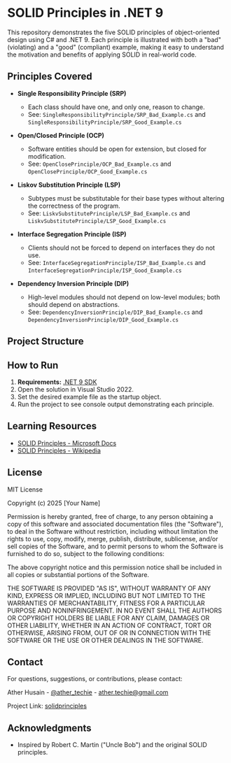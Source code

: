 # SOLID Principles in .NET 9

This repository demonstrates the five SOLID principles of object-oriented design using C# and .NET 9. Each principle is illustrated with both a "bad" (violating) and a "good" (compliant) example, making it easy to understand the motivation and benefits of applying SOLID in real-world code.

## Principles Covered

- **Single Responsibility Principle (SRP)**
  - Each class should have one, and only one, reason to change.
  - See: `SingleResponsibilityPrinciple/SRP_Bad_Example.cs` and `SingleResponsibilityPrinciple/SRP_Good_Example.cs`

- **Open/Closed Principle (OCP)**
  - Software entities should be open for extension, but closed for modification.
  - See: `OpenClosePrinciple/OCP_Bad_Example.cs` and `OpenClosePrinciple/OCP_Good_Example.cs`

- **Liskov Substitution Principle (LSP)**
  - Subtypes must be substitutable for their base types without altering the correctness of the program.
  - See: `LiskvSubstitutePrinciple/LSP_Bad_Example.cs` and `LiskvSubstitutePrinciple/LSP_Good_Example.cs`

- **Interface Segregation Principle (ISP)**
  - Clients should not be forced to depend on interfaces they do not use.
  - See: `InterfaceSegregationPrinciple/ISP_Bad_Example.cs` and `InterfaceSegregationPrinciple/ISP_Good_Example.cs`

- **Dependency Inversion Principle (DIP)**
  - High-level modules should not depend on low-level modules; both should depend on abstractions.
  - See: `DependencyInversionPrinciple/DIP_Bad_Example.cs` and `DependencyInversionPrinciple/DIP_Good_Example.cs`

## Project Structure


## How to Run

1. **Requirements:** [.NET 9 SDK](https://dotnet.microsoft.com/download/dotnet/9.0)
2. Open the solution in Visual Studio 2022.
3. Set the desired example file as the startup object.
4. Run the project to see console output demonstrating each principle.

## Learning Resources

- [SOLID Principles - Microsoft Docs](https://learn.microsoft.com/en-us/dotnet/architecture/modern-web-apps-azure/common-web-application-architectures#solid-principles)
- [SOLID Principles - Wikipedia](https://en.wikipedia.org/wiki/SOLID)

## License

MIT License

Copyright (c) 2025 [Your Name]

Permission is hereby granted, free of charge, to any person obtaining a copy
of this software and associated documentation files (the "Software"), to deal
in the Software without restriction, including without limitation the rights
to use, copy, modify, merge, publish, distribute, sublicense, and/or sell
copies of the Software, and to permit persons to whom the Software is
furnished to do so, subject to the following conditions:

The above copyright notice and this permission notice shall be included in all
copies or substantial portions of the Software.

THE SOFTWARE IS PROVIDED "AS IS", WITHOUT WARRANTY OF ANY KIND, EXPRESS OR
IMPLIED, INCLUDING BUT NOT LIMITED TO THE WARRANTIES OF MERCHANTABILITY,
FITNESS FOR A PARTICULAR PURPOSE AND NONINFRINGEMENT. IN NO EVENT SHALL THE
AUTHORS OR COPYRIGHT HOLDERS BE LIABLE FOR ANY CLAIM, DAMAGES OR OTHER
LIABILITY, WHETHER IN AN ACTION OF CONTRACT, TORT OR OTHERWISE, ARISING FROM,
OUT OF OR IN CONNECTION WITH THE SOFTWARE OR THE USE OR OTHER DEALINGS IN THE
SOFTWARE.

## Contact

For questions, suggestions, or contributions, please contact:

Ather Husain - [@ather_techie](https://twitter.com/ather_techie) - ather.techie@gmail.com

Project Link: [solidprinciples](https://github.com/ather-techie/solidprinciples)

## Acknowledgments

- Inspired by Robert C. Martin ("Uncle Bob") and the original SOLID principles.

